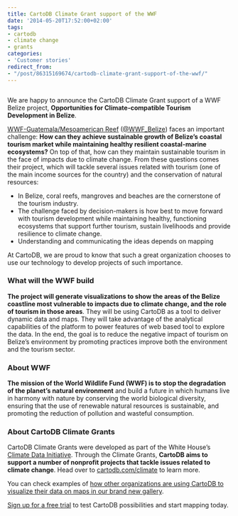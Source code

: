 ```yaml
---
title: CartoDB Climate Grant support of the WWF
date: '2014-05-20T17:52:00+02:00'
tags:
- cartodb
- climate change
- grants
categories:
- 'Customer stories'
redirect_from:
- "/post/86315169674/cartodb-climate-grant-support-of-the-wwf/"
---
```


<img alt="" src="http://i.imgur.com/YU8IWxa.png"/>

We are happy to announce the CartoDB Climate Grant support of a WWF Belize project, **Opportunities for Climate-compatible Tourism Development in Belize**.

<a href="http://www.wwfca.org/">WWF-Guatemala/Mesoamerican Reef</a> (<a href="https://twitter.com/WWF_Belize">@WWF_Belize</a>) faces an important challenge: **How can they achieve sustainable growth of Belize’s coastal tourism market while maintaining healthy resilient coastal-marine ecosystems?** On top of that, how can they maintain sustainable tourism in the face of impacts due to climate change. From these questions comes their project, which will tackle several issues related with tourism (one of the main income sources for the country) and the conservation of natural resources:

- In Belize, coral reefs, mangroves and beaches are the cornerstone of the tourism industry.
- The challenge faced by decision-makers is how best to move forward with tourism development while maintaining healthy, functioning ecosystems that support further tourism, sustain livelihoods and provide resilience to climate change.
- Understanding and communicating the ideas depends on mapping

At CartoDB, we are proud to know that such a great organization chooses to use our technology to develop projects of such importance.

### What will the WWF build

**The project will generate visualizations to show the areas of the Belize coastline most vulnerable to impacts due to climate change, and the role of tourism in those areas**. They will be using CartoDB as a tool to deliver dynamic data and maps. They will take advantage of the analytical capabilities of the platform to power features of web based tool to explore the data. In the end, the goal is to reduce the negative impact of tourism on Belize’s environment by promoting practices improve both the environment and the tourism sector.

### About WWF

**The mission of the World Wildlife Fund (WWF) is to stop the degradation of the planet’s natural environment** and build a future in which humans live in harmony with nature by conserving the world biological diversity, ensuring that the use of renewable natural resources is sustainable, and promoting the reduction of pollution and wasteful consumption.

### About CartoDB Climate Grants

CartoDB Climate Grants were developed as part of the White House’s <a href="http://www.whitehouse.gov/the-press-office/2014/03/19/fact-sheet-president-s-climate-data-initiative-empowering-america-s-comm">Climate Data Initiative</a>. Through the Climate Grants, **CartoDB aims to support a number of nonprofit projects that tackle issues related to climate change**. Head over to <a href="http://www.cartodb.com/climate">cartodb.com/climate</a> to learn more.

You can check examples of <a href="http://cartodb.com/gallery">how other organizations are using CartoDB to visualize their data on maps in our brand new gallery</a>.

<a href="http://cartodb.com/pricing">Sign up for a free trial</a> to test CartoDB possibilities and start mapping today.
